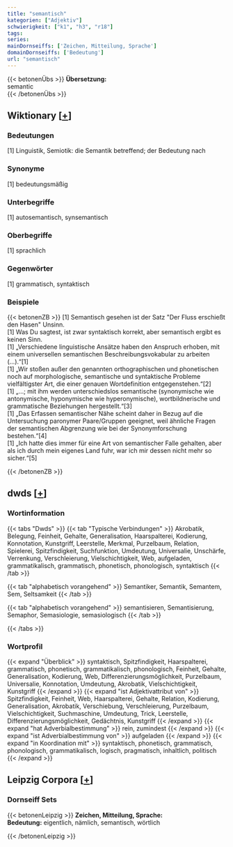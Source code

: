```yaml
---
title: "semantisch"
kategorien: ["Adjektiv"]
schwierigkeit: ["k1", "h3", "r18"]
tags:
series:
mainDornseiffs: ['Zeichen, Mitteilung, Sprache']
domainDornseiffs: ['Bedeutung']
url: "semantisch"
---
```


{{< betonenÜbs >}}
**Übersetzung:**  
semantic  
{{< /betonenÜbs >}}

## Wiktionary [[+](https://de.wiktionary.org/wiki/semantisch)]

### Bedeutungen
[1] Linguistik, Semiotik: die Semantik betreffend; der Bedeutung nach  

### Synonyme
[1] bedeutungsmäßig  

### Unterbegriffe
[1] autosemantisch, synsemantisch  

### Oberbegriffe
[1] sprachlich  

### Gegenwörter
[1] grammatisch, syntaktisch  

### Beispiele
{{< betonenZB >}}
[1] Semantisch gesehen ist der Satz "Der Fluss erschießt den Hasen" Unsinn.  
[1] Was Du sagtest, ist zwar syntaktisch korrekt, aber semantisch ergibt es keinen Sinn.  
[1] „Verschiedene linguistische Ansätze haben den Anspruch erhoben, mit einem universellen semantischen Beschreibungsvokabular zu arbeiten (…).“[1]  
[1] „Wir stoßen außer den genannten orthographischen und phonetischen noch auf morphologische, semantische und syntaktische Probleme vielfältigster Art, die einer genauen Wortdefinition entgegenstehen.“[2]  
[1] „…; mit ihm werden unterschiedslos semantische (synonymische wie antonymische, hyponymische wie hyperonymische), wortbildnerische und grammatische Beziehungen hergestellt.“[3]  
[1] „Das Erfassen semantischer Nähe scheint daher in Bezug auf die Untersuchung paronymer Paare/Gruppen geeignet, weil ähnliche Fragen der semantischen Abgrenzung wie bei der Synonymforschung bestehen.“[4]  
[1] „Ich hatte dies immer für eine Art von semantischer Falle gehalten, aber als ich durch mein eigenes Land fuhr, war ich mir dessen nicht mehr so sicher.“[5]  

{{< /betonenZB >}}


## dwds [[+](https://www.dwds.de/wb/semantisch)]

### Wortinformation
{{< tabs "Dwds" >}}
{{< tab "Typische Verbindungen" >}}
Akrobatik, Belegung, Feinheit, Gehalte, Generalisation, Haarspalterei, Kodierung, Konnotation, Kunstgriff, Leerstelle, Merkmal, Purzelbaum, Relation, Spielerei, Spitzfindigkeit, Suchfunktion, Umdeutung, Universalie, Unschärfe, Verrenkung, Verschleierung, Vielschichtigkeit, Web, aufgeladen, grammatikalisch, grammatisch, phonetisch, phonologisch, syntaktisch
{{< /tab >}}

{{< tab "alphabetisch vorangehend" >}}
Semantiker, Semantik, Semantem, Sem, Seltsamkeit
{{< /tab >}}

{{< tab "alphabetisch vorangehend" >}}
semantisieren, Semantisierung, Semaphor, Semasiologie, semasiologisch
{{< /tab >}}

{{< /tabs >}}

### Wortprofil
{{< expand "Überblick" >}} syntaktisch, Spitzfindigkeit, Haarspalterei, grammatisch, phonetisch, grammatikalisch, phonologisch, Feinheit, Gehalte, Generalisation, Kodierung, Web, Differenzierungsmöglichkeit, Purzelbaum, Universalie, Konnotation, Umdeutung, Akrobatik, Vielschichtigkeit, Kunstgriff {{< /expand >}}
{{< expand "ist Adjektivattribut von" >}} Spitzfindigkeit, Feinheit, Web, Haarspalterei, Gehalte, Relation, Kodierung, Generalisation, Akrobatik, Verschiebung, Verschleierung, Purzelbaum, Vielschichtigkeit, Suchmaschine, Umdeutung, Trick, Leerstelle, Differenzierungsmöglichkeit, Gedächtnis, Kunstgriff {{< /expand >}}
{{< expand "hat Adverbialbestimmung" >}} rein, zumindest {{< /expand >}}
{{< expand "ist Adverbialbestimmung von" >}} aufgeladen {{< /expand >}}
{{< expand "in Koordination mit" >}} syntaktisch, phonetisch, grammatisch, phonologisch, grammatikalisch, logisch, pragmatisch, inhaltlich, politisch {{< /expand >}}

## Leipzig Corpora [[+](https://corpora.uni-leipzig.de/en/res?word=semantisch&corpusId=deu_newscrawl-public_2018)]

### Dornseiff Sets
{{< betonenLeipzig >}}
**Zeichen, Mitteilung, Sprache:**  
**Bedeutung:** eigentlich, nämlich, semantisch, wörtlich  

{{< /betonenLeipzig >}}
